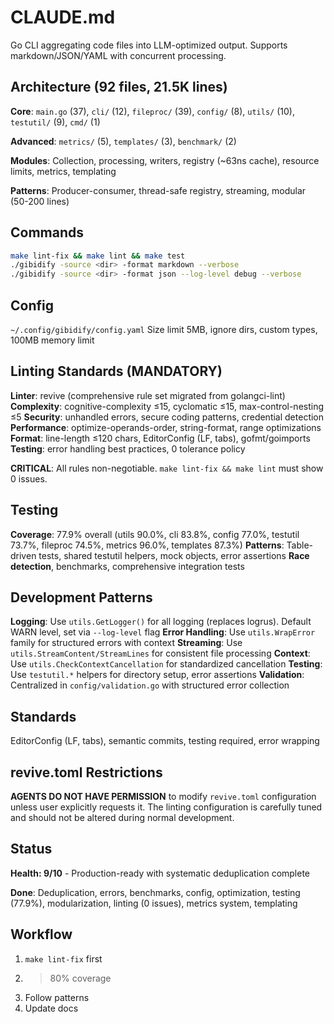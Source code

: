 # CLAUDE.md

Go CLI aggregating code files into LLM-optimized output.
Supports markdown/JSON/YAML with concurrent processing.

## Architecture (92 files, 21.5K lines)

**Core**: `main.go` (37), `cli/` (12), `fileproc/` (39), `config/` (8), `utils/` (10), `testutil/` (9), `cmd/` (1)

**Advanced**: `metrics/` (5), `templates/` (3), `benchmark/` (2)

**Modules**: Collection, processing, writers, registry (~63ns cache), resource limits, metrics, templating

**Patterns**: Producer-consumer, thread-safe registry, streaming, modular (50-200 lines)

## Commands

```bash
make lint-fix && make lint && make test
./gibidify -source <dir> -format markdown --verbose
./gibidify -source <dir> -format json --log-level debug --verbose
```

## Config

`~/.config/gibidify/config.yaml`
Size limit 5MB, ignore dirs, custom types, 100MB memory limit

## Linting Standards (MANDATORY)

**Linter**: revive (comprehensive rule set migrated from golangci-lint)
**Complexity**: cognitive-complexity ≤15, cyclomatic ≤15, max-control-nesting ≤5
**Security**: unhandled errors, secure coding patterns, credential detection
**Performance**: optimize-operands-order, string-format, range optimizations
**Format**: line-length ≤120 chars, EditorConfig (LF, tabs), gofmt/goimports
**Testing**: error handling best practices, 0 tolerance policy

**CRITICAL**: All rules non-negotiable. `make lint-fix && make lint` must show 0 issues.

## Testing

**Coverage**: 77.9% overall (utils 90.0%, cli 83.8%, config 77.0%, testutil 73.7%, fileproc 74.5%, metrics 96.0%, templates 87.3%)
**Patterns**: Table-driven tests, shared testutil helpers, mock objects, error assertions
**Race detection**, benchmarks, comprehensive integration tests

## Development Patterns

**Logging**: Use `utils.GetLogger()` for all logging (replaces logrus). Default WARN level, set via `--log-level` flag
**Error Handling**: Use `utils.WrapError` family for structured errors with context
**Streaming**: Use `utils.StreamContent/StreamLines` for consistent file processing
**Context**: Use `utils.CheckContextCancellation` for standardized cancellation
**Testing**: Use `testutil.*` helpers for directory setup, error assertions
**Validation**: Centralized in `config/validation.go` with structured error collection

## Standards

EditorConfig (LF, tabs), semantic commits, testing required, error wrapping

## revive.toml Restrictions

**AGENTS DO NOT HAVE PERMISSION** to modify `revive.toml` configuration unless user explicitly requests it.
The linting configuration is carefully tuned and should not be altered during normal development.

## Status

**Health: 9/10** - Production-ready with systematic deduplication complete

**Done**: Deduplication, errors, benchmarks, config, optimization, testing (77.9%), modularization, linting (0 issues), metrics system, templating

## Workflow

1. `make lint-fix` first
2. >80% coverage
3. Follow patterns
4. Update docs
